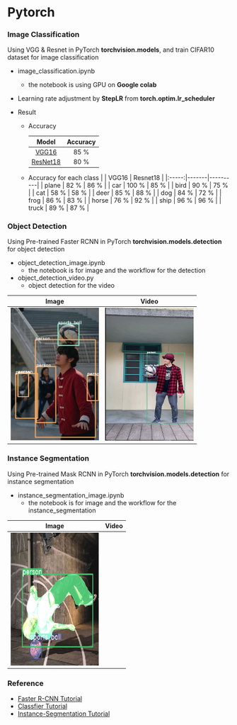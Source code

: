 # Pytorch

### Image Classification

Using VGG & Resnet in PyTorch <b>torchvision.models</b>, and train CIFAR10 dataset for image classification


- image_classification.ipynb
    - the notebook is using GPU on <b>Google colab</b>

- Learning rate adjustment by <b>StepLR</b> from <b>torch.optim.lr_scheduler</b>


 
- Result
    - Accuracy

        |   Model  | Accuracy |
        |:--------:|:--------:|
        |   [VGG16](https://arxiv.org/abs/1409.1556)  |  85 %       |
        | [ResNet18](https://arxiv.org/abs/1512.03385)  |    80 %      |
    - Accuracy for each class
        |       | VGG16 | Resnet18 |
        |:-----:|-------|----------|
        | plane |  82 % | 86 %     |
        |  car  | 100 % | 85 %    |
        |  bird |    90 %   | 75 %  |
        |  cat  |    58 %   | 58 %  |
        |  deer |    85 %    | 88 %  |
        |  dog  |   84 %    | 72 %  |
        |  frog |   86 %    | 83 %  |
        | horse |    76 %   | 92 %  |
        | ship  |     96 %   | 96 %  |
        | truck  |    89 %  | 87 %  |

### Object Detection

Using Pre-trained Faster RCNN in PyTorch <b>torchvision.models.detection</b> for object detection

- object_detection_image.ipynb
    - the notebook is for image and the workflow for the detection 
- object_detection_video.py
    - object detection for the video
 
| Image | Video |
|:-----:|:-----:|
|   <img src="https://github.com/Silence1995/Pytorch/blob/master/figure/object_detection.JPG" width="200" height="300" />    | [<img src="https://github.com/Silence1995/Pytorch/blob/master/figure/object_detection_video.JPG"  width="200" height="300" >](https://drive.google.com/file/d/1KNA_cTJh8C-tvww7oN8UsnDjCUyHWxsY/view?usp=sharing)|

### Instance Segmentation

Using Pre-trained Mask RCNN in PyTorch <b>torchvision.models.detection</b> for instance segmentation
- instance_segmentation_image.ipynb
    - the notebook is for image and the workflow for the instance_segmentation

| Image | Video |
|:-----:|:-----:|
|  <img src="https://github.com/Silence1995/Pytorch/blob/master/figure/instance_segmentation.JPG" width="200" height="300" />    |       |

### Reference
- [Faster R-CNN Tutorial](https://zhuanlan.zhihu.com/p/93829453)
- [Classfier Tutorial](https://pytorch.org/tutorials/beginner/blitz/cifar10_tutorial.html)
- [Instance-Segmentation Tutorial](https://www.learnopencv.com/mask-r-cnn-instance-segmentation-with-pytorch/)
